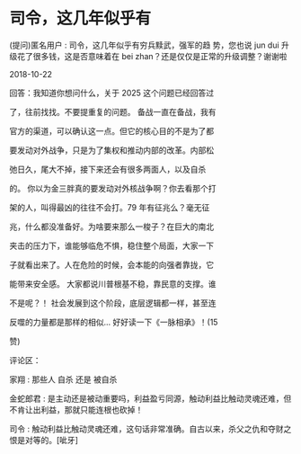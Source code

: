 # 司令，这几年似乎有

(提问)匿名用户 : 司令，这几年似乎有穷兵黩武，强军的趋 势，您也说 jun dui 升级花了很多钱，这是否意味着在 bei zhan？还是仅仅是正常的升级调整？谢谢啦

2018-10-22

回答：我知道你想问什么，关于 2025 这个问题已经回答过

了，往前找找。不要提重复的问题。 备战一直在备战，我有

官方的渠道，可以确认这一点。但它的核心目的不是为了都

要发动对外战争，只是为了集权和推动内部的改革。内部松

弛日久，尾大不掉，接下来还会有很多两面人，以及自杀

的。 你以为金三胖真的要发动对外核战争啊？你去看那个打

架的人，叫得最凶的往往不会打。79 年有征兆么？毫无征

兆，什么都没准备好。为啥要来那么一梭子？在巨大的南北

夹击的压力下，谁能够临危不惧，稳住整个局面，大家一下

子就看出来了。人在危险的时候，会本能的向强者靠拢，它

能带来安全感。 大家都说川普根基不稳，靠民意的支撑。谁

不是呢？！ 社会发展到这个阶段，底层逻辑都一样，甚至连

反噬的力量都是那样的相似... 好好读一下《一脉相承》！(15

赞)

评论区：

家翔 : 那些人 自杀 还是 被自杀

金蛇郎君 : 是主动还是被动重要吗，利益盈亏同源，触动利益比触动灵魂还难，但不肯让出利益，那就只能连根也砍掉！

司令 : 触动利益比触动灵魂还难，这句话非常准确。自古以来，杀父之仇和夺财之恨是对等的。[呲牙]
